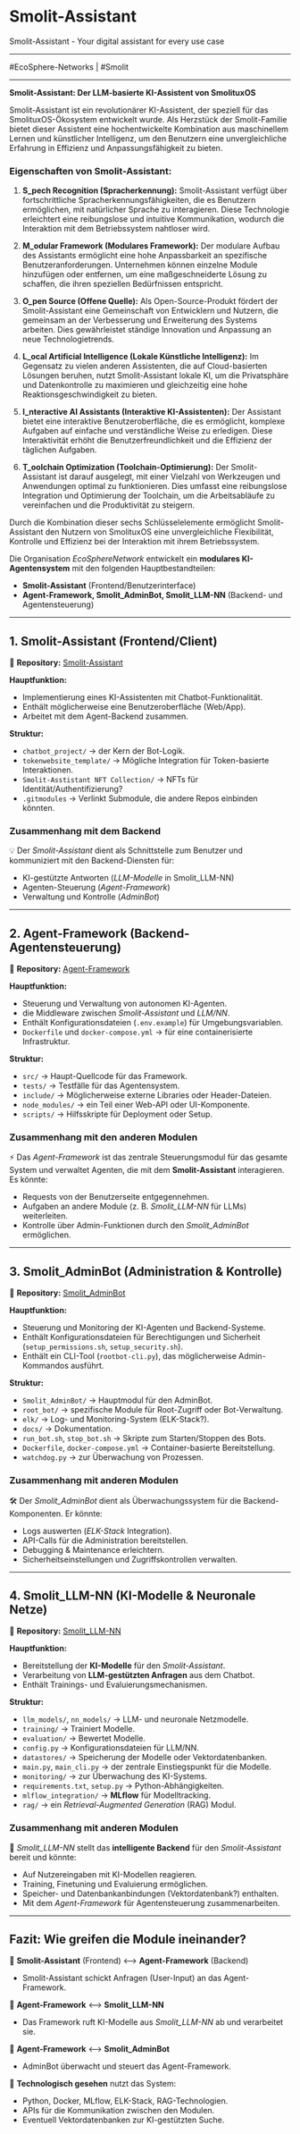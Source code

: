 # Smolit-Assistant
Smolit-Assistant - Your digital assistant for every use case
___
#EcoSphere-Networks | #Smolit
___

**Smolit-Assistant: Der LLM-basierte KI-Assistent von SmolituxOS**

Smolit-Assistant ist ein revolutionärer KI-Assistent, der speziell für das SmolituxOS-Ökosystem entwickelt wurde. Als Herzstück der Smolit-Familie bietet dieser Assistent eine hochentwickelte Kombination aus maschinellem Lernen und künstlicher Intelligenz, um den Benutzern eine unvergleichliche Erfahrung in Effizienz und Anpassungsfähigkeit zu bieten.

### Eigenschaften von Smolit-Assistant:

1. **S_pech Recognition (Spracherkennung):** Smolit-Assistant verfügt über fortschrittliche Spracherkennungsfähigkeiten, die es Benutzern ermöglichen, mit natürlicher Sprache zu interagieren. Diese Technologie erleichtert eine reibungslose und intuitive Kommunikation, wodurch die Interaktion mit dem Betriebssystem nahtloser wird.
    
2. **M_odular Framework (Modulares Framework):** Der modulare Aufbau des Assistants ermöglicht eine hohe Anpassbarkeit an spezifische Benutzeranforderungen. Unternehmen können einzelne Module hinzufügen oder entfernen, um eine maßgeschneiderte Lösung zu schaffen, die ihren speziellen Bedürfnissen entspricht.
    
3. **O_pen Source (Offene Quelle):** Als Open-Source-Produkt fördert der Smolit-Assistant eine Gemeinschaft von Entwicklern und Nutzern, die gemeinsam an der Verbesserung und Erweiterung des Systems arbeiten. Dies gewährleistet ständige Innovation und Anpassung an neue Technologietrends.
    
4. **L_ocal Artificial Intelligence (Lokale Künstliche Intelligenz):** Im Gegensatz zu vielen anderen Assistenten, die auf Cloud-basierten Lösungen beruhen, nutzt Smolit-Assistant lokale KI, um die Privatsphäre und Datenkontrolle zu maximieren und gleichzeitig eine hohe Reaktionsgeschwindigkeit zu bieten.
    
5. **I_nteractive AI Assistants (Interaktive KI-Assistenten):** Der Assistant bietet eine interaktive Benutzeroberfläche, die es ermöglicht, komplexe Aufgaben auf einfache und verständliche Weise zu erledigen. Diese Interaktivität erhöht die Benutzerfreundlichkeit und die Effizienz der täglichen Aufgaben.
    
6. **T_oolchain Optimization (Toolchain-Optimierung):** Der Smolit-Assistant ist darauf ausgelegt, mit einer Vielzahl von Werkzeugen und Anwendungen optimal zu funktionieren. Dies umfasst eine reibungslose Integration und Optimierung der Toolchain, um die Arbeitsabläufe zu vereinfachen und die Produktivität zu steigern.
    

Durch die Kombination dieser sechs Schlüsselelemente ermöglicht Smolit-Assistant den Nutzern von SmolituxOS eine unvergleichliche Flexibilität, Kontrolle und Effizienz bei der Interaktion mit ihrem Betriebssystem.


Die Organisation *EcoSphereNetwork* entwickelt ein **modulares KI-Agentensystem** mit den folgenden Hauptbestandteilen:

- **Smolit-Assistant** (Frontend/Benutzerinterface)
- **Agent-Framework, Smolit_AdminBot, Smolit_LLM-NN** (Backend- und Agentensteuerung)

---

## **1. Smolit-Assistant (Frontend/Client)**
📌 **Repository:** [Smolit-Assistant](https://github.com/EcoSphereNetwork/Smolit-Assistant)

**Hauptfunktion:**  
- Implementierung eines KI-Assistenten mit Chatbot-Funktionalität.
- Enthält möglicherweise eine Benutzeroberfläche (Web/App).
- Arbeitet mit dem Agent-Backend zusammen.

**Struktur:**  
- `chatbot_project/` →  der Kern der Bot-Logik.
- `tokenwebsite_template/` → Mögliche Integration für Token-basierte Interaktionen.
- `Smolit-Asstistant NFT Collection/` → NFTs für Identität/Authentifizierung?
- `.gitmodules` → Verlinkt Submodule, die andere Repos einbinden könnten.

### **Zusammenhang mit dem Backend**  
💡 Der *Smolit-Assistant* dient als Schnittstelle zum Benutzer und kommuniziert mit den Backend-Diensten für:
  - KI-gestützte Antworten (*LLM-Modelle* in Smolit_LLM-NN)
  - Agenten-Steuerung (*Agent-Framework*)
  - Verwaltung und Kontrolle (*AdminBot*)

---

## **2. Agent-Framework (Backend-Agentensteuerung)**
📌 **Repository:** [Agent-Framework](https://github.com/EcoSphereNetwork/Agent-Framework)

**Hauptfunktion:**  
- Steuerung und Verwaltung von autonomen KI-Agenten.
-  die Middleware zwischen *Smolit-Assistant* und *LLM/NN*.
- Enthält Konfigurationsdateien (`.env.example`) für Umgebungsvariablen.
- `Dockerfile` und `docker-compose.yml` →  für eine containerisierte Infrastruktur.

**Struktur:**  
- `src/` → Haupt-Quellcode für das Framework.
- `tests/` → Testfälle für das Agentensystem.
- `include/` → Möglicherweise externe Libraries oder Header-Dateien.
- `node_modules/` →  ein Teil einer Web-API oder UI-Komponente.
- `scripts/` → Hilfsskripte für Deployment oder Setup.

### **Zusammenhang mit den anderen Modulen**
⚡ Das *Agent-Framework* ist das zentrale Steuerungsmodul für das gesamte System und verwaltet Agenten, die mit dem **Smolit-Assistant** interagieren. Es könnte:
  - Requests von der Benutzerseite entgegennehmen.
  - Aufgaben an andere Module (z. B. *Smolit_LLM-NN* für LLMs) weiterleiten.
  - Kontrolle über Admin-Funktionen durch den *Smolit_AdminBot* ermöglichen.

---

## **3. Smolit_AdminBot (Administration & Kontrolle)**
📌 **Repository:** [Smolit_AdminBot](https://github.com/EcoSphereNetwork/Smolit_AdminBot)

**Hauptfunktion:**  
- Steuerung und Monitoring der KI-Agenten und Backend-Systeme.
- Enthält Konfigurationsdateien für Berechtigungen und Sicherheit (`setup_permissions.sh`, `setup_security.sh`).
- Enthält ein CLI-Tool (`rootbot-cli.py`), das möglicherweise Admin-Kommandos ausführt.

**Struktur:**  
- `Smolit_AdminBot/` → Hauptmodul für den AdminBot.
- `root_bot/` →  spezifische Module für Root-Zugriff oder Bot-Verwaltung.
- `elk/` → Log- und Monitoring-System (ELK-Stack?).
- `docs/` → Dokumentation.
- `run_bot.sh`, `stop_bot.sh` → Skripte zum Starten/Stoppen des Bots.
- `Dockerfile`, `docker-compose.yml` → Container-basierte Bereitstellung.
- `watchdog.py` →  zur Überwachung von Prozessen.

### **Zusammenhang mit anderen Modulen**
🛠 Der *Smolit_AdminBot* dient als Überwachungssystem für die Backend-Komponenten. Er könnte:
  - Logs auswerten (*ELK-Stack* Integration).
  - API-Calls für die Administration bereitstellen.
  - Debugging & Maintenance erleichtern.
  - Sicherheitseinstellungen und Zugriffskontrollen verwalten.

---

## **4. Smolit_LLM-NN (KI-Modelle & Neuronale Netze)**
📌 **Repository:** [Smolit_LLM-NN](https://github.com/EcoSphereNetwork/Smolit_LLM-NN)

**Hauptfunktion:**  
- Bereitstellung der **KI-Modelle** für den *Smolit-Assistant*.
- Verarbeitung von **LLM-gestützten Anfragen** aus dem Chatbot.
- Enthält Trainings- und Evaluierungsmechanismen.

**Struktur:**  
- `llm_models/`, `nn_models/` →  LLM- und neuronale Netzmodelle.
- `training/` → Trainiert Modelle.
- `evaluation/` → Bewertet Modelle.
- `config.py` → Konfigurationsdateien für LLM/NN.
- `datastores/` → Speicherung der Modelle oder Vektordatenbanken.
- `main.py`, `main_cli.py` →  der zentrale Einstiegspunkt für die Modelle.
- `monitoring/` →  zur Überwachung des KI-Systems.
- `requirements.txt`, `setup.py` → Python-Abhängigkeiten.
- `mlflow_integration/` → **MLflow** für Modelltracking.
- `rag/` →  ein *Retrieval-Augmented Generation* (RAG) Modul.

### **Zusammenhang mit anderen Modulen**
🤖 *Smolit_LLM-NN* stellt das **intelligente Backend** für den *Smolit-Assistant* bereit und könnte:
  - Auf Nutzereingaben mit KI-Modellen reagieren.
  - Training, Finetuning und Evaluierung ermöglichen.
  - Speicher- und Datenbankanbindungen (Vektordatenbank?) enthalten.
  - Mit dem *Agent-Framework* für Agentensteuerung zusammenarbeiten.

---

## **Fazit: Wie greifen die Module ineinander?**
🔄 **Smolit-Assistant** (Frontend) <--> **Agent-Framework** (Backend)
- Smolit-Assistant schickt Anfragen (User-Input) an das Agent-Framework.

🔄 **Agent-Framework** <--> **Smolit_LLM-NN**
- Das Framework ruft KI-Modelle aus *Smolit_LLM-NN* ab und verarbeitet sie.

🔄 **Agent-Framework** <--> **Smolit_AdminBot**
- AdminBot überwacht und steuert das Agent-Framework.

📌 **Technologisch gesehen** nutzt das System:
- Python, Docker, MLflow, ELK-Stack, RAG-Technologien.
-  APIs für die Kommunikation zwischen den Modulen.
- Eventuell Vektordatenbanken zur KI-gestützten Suche.


